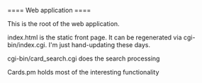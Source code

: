 ==== Web application ====

This is the root of the web application. 

index.html is the static front page. It can be regenerated via cgi-bin/index.cgi. I'm just hand-updating these days.

cgi-bin/card_search.cgi does the search processing

Cards.pm holds most of the interesting functionality
